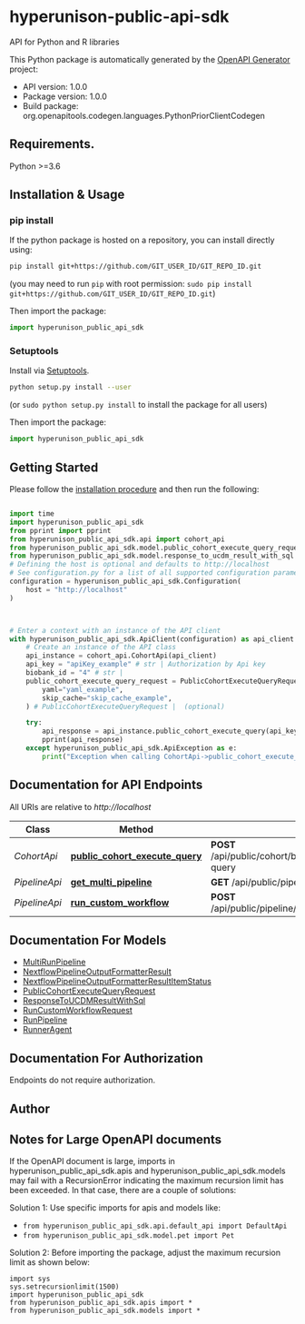 # hyperunison-public-api-sdk
API for Python and R libraries

This Python package is automatically generated by the [OpenAPI Generator](https://openapi-generator.tech) project:

- API version: 1.0.0
- Package version: 1.0.0
- Build package: org.openapitools.codegen.languages.PythonPriorClientCodegen

## Requirements.

Python >=3.6

## Installation & Usage
### pip install

If the python package is hosted on a repository, you can install directly using:

```sh
pip install git+https://github.com/GIT_USER_ID/GIT_REPO_ID.git
```
(you may need to run `pip` with root permission: `sudo pip install git+https://github.com/GIT_USER_ID/GIT_REPO_ID.git`)

Then import the package:
```python
import hyperunison_public_api_sdk
```

### Setuptools

Install via [Setuptools](http://pypi.python.org/pypi/setuptools).

```sh
python setup.py install --user
```
(or `sudo python setup.py install` to install the package for all users)

Then import the package:
```python
import hyperunison_public_api_sdk
```

## Getting Started

Please follow the [installation procedure](#installation--usage) and then run the following:

```python

import time
import hyperunison_public_api_sdk
from pprint import pprint
from hyperunison_public_api_sdk.api import cohort_api
from hyperunison_public_api_sdk.model.public_cohort_execute_query_request import PublicCohortExecuteQueryRequest
from hyperunison_public_api_sdk.model.response_to_ucdm_result_with_sql import ResponseToUCDMResultWithSql
# Defining the host is optional and defaults to http://localhost
# See configuration.py for a list of all supported configuration parameters.
configuration = hyperunison_public_api_sdk.Configuration(
    host = "http://localhost"
)



# Enter a context with an instance of the API client
with hyperunison_public_api_sdk.ApiClient(configuration) as api_client:
    # Create an instance of the API class
    api_instance = cohort_api.CohortApi(api_client)
    api_key = "apiKey_example" # str | Authorization by Api key
    biobank_id = "4" # str | 
    public_cohort_execute_query_request = PublicCohortExecuteQueryRequest(
        yaml="yaml_example",
        skip_cache="skip_cache_example",
    ) # PublicCohortExecuteQueryRequest |  (optional)

    try:
        api_response = api_instance.public_cohort_execute_query(api_key, biobank_id, public_cohort_execute_query_request=public_cohort_execute_query_request)
        pprint(api_response)
    except hyperunison_public_api_sdk.ApiException as e:
        print("Exception when calling CohortApi->public_cohort_execute_query: %s\n" % e)
```

## Documentation for API Endpoints

All URIs are relative to *http://localhost*

Class | Method | HTTP request | Description
------------ | ------------- | ------------- | -------------
*CohortApi* | [**public_cohort_execute_query**](docs/CohortApi.md#public_cohort_execute_query) | **POST** /api/public/cohort/biobank/{biobankId}/execute-query | 
*PipelineApi* | [**get_multi_pipeline**](docs/PipelineApi.md#get_multi_pipeline) | **GET** /api/public/pipeline/{id} | 
*PipelineApi* | [**run_custom_workflow**](docs/PipelineApi.md#run_custom_workflow) | **POST** /api/public/pipeline/workflow/run/{pipelineVersionId}/ | 


## Documentation For Models

 - [MultiRunPipeline](docs/MultiRunPipeline.md)
 - [NextflowPipelineOutputFormatterResult](docs/NextflowPipelineOutputFormatterResult.md)
 - [NextflowPipelineOutputFormatterResultItemStatus](docs/NextflowPipelineOutputFormatterResultItemStatus.md)
 - [PublicCohortExecuteQueryRequest](docs/PublicCohortExecuteQueryRequest.md)
 - [ResponseToUCDMResultWithSql](docs/ResponseToUCDMResultWithSql.md)
 - [RunCustomWorkflowRequest](docs/RunCustomWorkflowRequest.md)
 - [RunPipeline](docs/RunPipeline.md)
 - [RunnerAgent](docs/RunnerAgent.md)


<a id="documentation-for-authorization"></a>
## Documentation For Authorization

Endpoints do not require authorization.


## Author




## Notes for Large OpenAPI documents
If the OpenAPI document is large, imports in hyperunison_public_api_sdk.apis and hyperunison_public_api_sdk.models may fail with a
RecursionError indicating the maximum recursion limit has been exceeded. In that case, there are a couple of solutions:

Solution 1:
Use specific imports for apis and models like:
- `from hyperunison_public_api_sdk.api.default_api import DefaultApi`
- `from hyperunison_public_api_sdk.model.pet import Pet`

Solution 2:
Before importing the package, adjust the maximum recursion limit as shown below:
```
import sys
sys.setrecursionlimit(1500)
import hyperunison_public_api_sdk
from hyperunison_public_api_sdk.apis import *
from hyperunison_public_api_sdk.models import *
```

